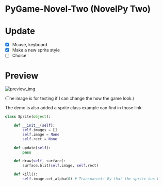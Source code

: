 # PyGame-Novel-Two (NovelPy Two)
Update
===================================================
- [x] Mouse, keyboard
- [x] Make a new sprite style
- [ ] Choice

Preview
===================================================
![preview_img](https://user-images.githubusercontent.com/108453991/190960355-5b9bac79-7d09-40dc-a26b-2982961c65d3.png)

(The image is for testing if I can change the how the game look.)

The demo is also added a sprite class example can find in those link:
```py
class Sprite(object):

    def __init__(self):
        self.images = []
        self.image = None
        self.rect = None

    def update(self):
        pass

    def draw(self, surface):
        surface.blit(self.image, self.rect)

    def kill():
        self.image.set_alpha(0) # Transparent! By that the sprite has been erased from the screen.

```
